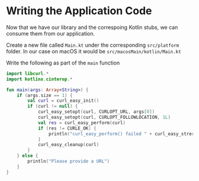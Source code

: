 # Writing the Application Code

Now that we have our library and the correspoing Kotlin stubs, we can consume them from our application. 


Create a new file called `Main.kt` under the corresponding `src/platform` folder. In our case on macOS it would be `src/macosMain/kotlin/Main.kt` 

Write the following as part of the `main` function

```kotlin
import libcurl.*
import kotlinx.cinterop.*

fun main(args: Array<String>) {
    if (args.size == 1) {
        val curl = curl_easy_init()
        if (curl != null) {
            curl_easy_setopt(curl, CURLOPT_URL, args[0])
            curl_easy_setopt(curl, CURLOPT_FOLLOWLOCATION, 1L)
            val res = curl_easy_perform(curl)
            if (res != CURLE_OK) {
                println("curl_easy_perform() failed " + curl_easy_strerror(res)?.toKString())
            }
            curl_easy_cleanup(curl)
        }
    } else {
        println("Please provide a URL")
    }
}
```

